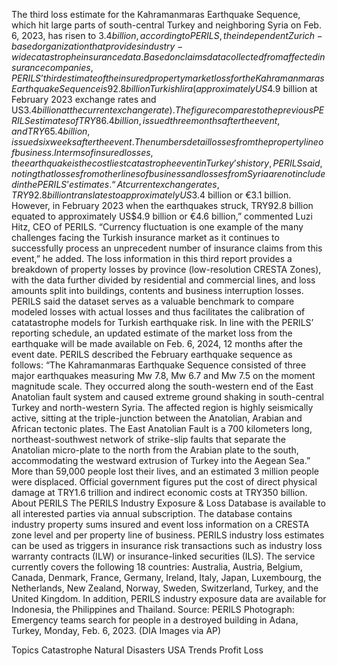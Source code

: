 The third loss estimate for the Kahramanmaras Earthquake Sequence, which hit large parts of south-central Turkey and neighboring Syria on Feb. 6, 2023, has risen to $3.4 billion, according to PERILS, the independent Zurich-based organization that provides industry-wide catastrophe insurance data.
Based on claims data collected from affected insurance companies, PERILS’ third estimate of the insured property market loss for the Kahramanmaras Earthquake Sequence is 92.8 billion Turkish lira (approximately US$4.9 billion at February 2023 exchange rates and US$3.4 billion at the current exchange rate).
The figure compares to the previous PERILS estimates of TRY86.4 billion, issued three months after the event, and TRY65.4 billion, issued six weeks after the event. The numbers detail losses from the property line of business.
In terms of insured losses, the earthquake is the costliest catastrophe event in Turkey’s history, PERILS said, noting that losses from other lines of business and losses from Syria are not included in the PERILS’ estimates.
“At current exchange rates, TRY92.8 billion translates to approximately US$3.4 billion or €3.1 billion. However, in February 2023 when the earthquakes struck, TRY92.8 billion equated to approximately US$4.9 billion or €4.6 billion,” commented Luzi Hitz, CEO of PERILS.
“Currency fluctuation is one example of the many challenges facing the Turkish insurance market as it continues to successfully process an unprecedent number of insurance claims from this event,” he added.
The loss information in this third report provides a breakdown of property losses by province (low-resolution CRESTA Zones), with the data further divided by residential and commercial lines, and loss amounts split into buildings, contents and business interruption losses.
PERILS said the dataset serves as a valuable benchmark to compare modeled losses with actual losses and thus facilitates the calibration of catatastrophe models for Turkish earthquake risk.
In line with the PERILS’ reporting schedule, an updated estimate of the market loss from the earthquake will be made available on Feb. 6, 2024, 12 months after the event date.
PERILS described the February earthquake sequence as follows:
“The Kahramanmaras Earthquake Sequence consisted of three major earthquakes measuring Mw 7.8, Mw 6.7 and Mw 7.5 on the moment magnitude scale. They occurred along the south-western end of the East Anatolian fault system and caused extreme ground shaking in south-central Turkey and north-western Syria. The affected region is highly seismically active, sitting at the triple-junction between the Anatolian, Arabian and African tectonic plates. The East Anatolian Fault is a 700 kilometers long, northeast-southwest network of strike-slip faults that separate the Anatolian micro-plate to the north from the Arabian plate to the south, accommodating the westward extrusion of Turkey into the Aegean Sea.”
More than 59,000 people lost their lives, and an estimated 3 million people were displaced. Official government figures put the cost of direct physical damage at TRY1.6 trillion and indirect economic costs at TRY350 billion.
About PERILS
The PERILS Industry Exposure & Loss Database is available to all interested parties via annual subscription. The database contains industry property sums insured and event loss information on a CRESTA zone level and per property line of business. PERILS industry loss estimates can be used as triggers in insurance risk transactions such as industry loss warranty contracts (ILW) or insurance-linked securities (ILS). The service currently covers the following 18 countries: Australia, Austria, Belgium, Canada, Denmark, France, Germany, Ireland, Italy, Japan, Luxembourg, the Netherlands, New Zealand, Norway, Sweden, Switzerland, Turkey, and the United Kingdom. In addition, PERILS industry exposure data are available for Indonesia, the Philippines and Thailand.
Source: PERILS
Photograph: Emergency teams search for people in a destroyed building in Adana, Turkey, Monday, Feb. 6, 2023. (DIA Images via AP)

Topics
Catastrophe
Natural Disasters
USA
Trends
Profit Loss
